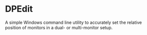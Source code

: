 # DPEdit
A simple Windows command line utility to accurately set the relative position of monitors in a dual- or multi-monitor setup.
